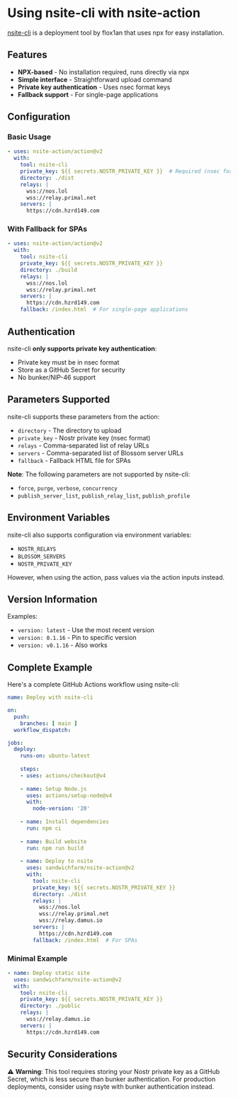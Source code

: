 # Using nsite-cli with nsite-action

[nsite-cli](https://github.com/flox1an/nsite-cli) is a deployment tool by flox1an that uses npx for easy installation.

## Features

- **NPX-based** - No installation required, runs directly via npx
- **Simple interface** - Straightforward upload command
- **Private key authentication** - Uses nsec format keys
- **Fallback support** - For single-page applications

## Configuration

### Basic Usage

```yaml
- uses: nsite-action/action@v2
  with:
    tool: nsite-cli
    private_key: ${{ secrets.NOSTR_PRIVATE_KEY }}  # Required (nsec format)
    directory: ./dist
    relays: |
      wss://nos.lol
      wss://relay.primal.net
    servers: |
      https://cdn.hzrd149.com
```

### With Fallback for SPAs

```yaml
- uses: nsite-action/action@v2
  with:
    tool: nsite-cli
    private_key: ${{ secrets.NOSTR_PRIVATE_KEY }}
    directory: ./build
    relays: |
      wss://nos.lol
      wss://relay.primal.net
    servers: |
      https://cdn.hzrd149.com
    fallback: /index.html  # For single-page applications
```

## Authentication

nsite-cli **only supports private key authentication**:
- Private key must be in nsec format
- Store as a GitHub Secret for security
- No bunker/NIP-46 support

## Parameters Supported

nsite-cli supports these parameters from the action:
- `directory` - The directory to upload
- `private_key` - Nostr private key (nsec format)
- `relays` - Comma-separated list of relay URLs
- `servers` - Comma-separated list of Blossom server URLs
- `fallback` - Fallback HTML file for SPAs

**Note**: The following parameters are not supported by nsite-cli:
- `force`, `purge`, `verbose`, `concurrency`
- `publish_server_list`, `publish_relay_list`, `publish_profile`

## Environment Variables

nsite-cli also supports configuration via environment variables:
- `NOSTR_RELAYS`
- `BLOSSOM_SERVERS`
- `NOSTR_PRIVATE_KEY`

However, when using the action, pass values via the action inputs instead.

## Version Information

Examples:
- `version: latest` - Use the most recent version
- `version: 0.1.16` - Pin to specific version
- `version: v0.1.16` - Also works

## Complete Example

Here's a complete GitHub Actions workflow using nsite-cli:

```yaml
name: Deploy with nsite-cli

on:
  push:
    branches: [ main ]
  workflow_dispatch:

jobs:
  deploy:
    runs-on: ubuntu-latest
    
    steps:
    - uses: actions/checkout@v4
    
    - name: Setup Node.js
      uses: actions/setup-node@v4
      with:
        node-version: '20'
        
    - name: Install dependencies
      run: npm ci
      
    - name: Build website
      run: npm run build
      
    - name: Deploy to nsite
      uses: sandwichfarm/nsite-action@v2
      with:
        tool: nsite-cli
        private_key: ${{ secrets.NOSTR_PRIVATE_KEY }}
        directory: ./dist
        relays: |
          wss://nos.lol
          wss://relay.primal.net
          wss://relay.damus.io
        servers: |
          https://cdn.hzrd149.com
        fallback: /index.html  # For SPAs
```

### Minimal Example

```yaml
- name: Deploy static site
  uses: sandwichfarm/nsite-action@v2
  with:
    tool: nsite-cli
    private_key: ${{ secrets.NOSTR_PRIVATE_KEY }}
    directory: ./public
    relays: |
      wss://relay.damus.io
    servers: |
      https://cdn.hzrd149.com
```

## Security Considerations

⚠️ **Warning**: This tool requires storing your Nostr private key as a GitHub Secret, which is less secure than bunker authentication. For production deployments, consider using nsyte with bunker authentication instead.